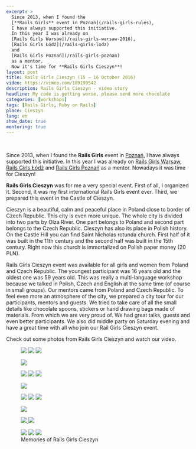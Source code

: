 ```yaml
---
excerpt: >
  Since 2013, when I found the
  [**Rails Girls** event in Poznań](/rails-girls-rules),
  I have always supported this initiative.
  In this year I was already on
  [Rails Girls Warsaw](/rails-girls-warsaw-2016),
  [Rails Girls Łódź](/rails-girls-lodz)
  and
  [Rails Girls Poznań](/rails-girls-poznan)
  as a mentor.
  Now it's time for **Rails Girls Cieszyn**!
layout: post
title: Rails Girls Cieszyn (15 – 16 October 2016)
video: https://vimeo.com/189199542
description: Rails Girls Cieszyn - video story
headline: My code is getting worse, please send more chocolate
categories: [workshops]
tags: [Rails Girls, Ruby on Rails]
place: Cieszyn
lang: en
show_date: true
mentoring: true
---
```


<br>

Since 2013, when I found the **Rails Girls** event in [Poznań]({{site.baseurl}}/rails-girls-rules "Rails Girls Poznań - Me as a participant"), I have always supported this initiative. In this year I was already on [Rails Girls Warsaw]({{site.baseurl}}/rails-girls-warsaw-2016 "Rails Girls Warsaw - video story"), [Rails Girls Łódź]({{site.baseurl}}/rails-girls-lodz "Rails Girls Łódź - video story") and [Rails Girls Poznań]({{site.baseurl}}/rails-girls-poznan "Rails Girls Poznań - video story") as a mentor. Nowadays it was time for Cieszyn!

**Rails Girls Cieszyn** was for me a very special event. First of all, I organized it. Second, it was my first international Rails Girls event ever. Third, we prepared this event in the Castle of Cieszyn.

Cieszyn is a beautiful, calm and peaceful place in Poland close to border of Czech Republic. This city is even more unique. The whole city is divided into two parts by Olza River. One part belongs to Poland and second part belongs to the Czech Republic. Cieszyn has also its place in Polish history. On the Castle Hill you can find Saint Nicholas rotunda church. First half of it was built in the 11th century and the second half was built in the 15th century. Right now this church is immortalized on Polish paper money (20 PLN).

Rails Girls Cieszyn event was available for all girls and women from Poland and Czech Republic. The youngest participant was 16 years old and the oldest one was 59 years old. This was really a multi-language workshop because we talked in Polish, Czech and English at the same time (of course in small groups). Our mentors came from Poland and Czech Republic. To feel even more an atmosphere of the city, we prepared a city tour for our participants, mentors and guests. We tried to take care of all the small details like chocolate spoons, stickers or hand drawing bags made of materials. From which we are very proud of. We had great talks, guests and even better participants. We also did middle party on Saturday evening and have a great time with all who join our Rail Girls Cieszyn event.

Check out some photos from Rails Girls Cieszyn and watch our video.

<figure class="third">
  <a href="{{ site.baseurl_root }}/images/rails-girls-cieszyn/city-tour.jpg"><img src="{{ site.baseurl_root }}/images/rails-girls-cieszyn/thumbs/city-tour.jpg"></a>
  <a href="{{ site.baseurl_root }}/images/rails-girls-cieszyn/city-tour-rotunda.jpg"><img src="{{ site.baseurl_root }}/images/rails-girls-cieszyn/thumbs/city-tour-rotunda.jpg"></a>
  <a href="{{ site.baseurl_root }}/images/rails-girls-cieszyn/city-tour-park-pokoju.jpg"><img src="{{ site.baseurl_root }}/images/rails-girls-cieszyn/thumbs/city-tour-park-pokoju.jpg"></a>
</figure>
<figure>
  <a href="{{ site.baseurl_root }}/images/rails-girls-cieszyn/registration.jpg"><img src="{{ site.baseurl_root }}/images/rails-girls-cieszyn/thumbs/registration.jpg"></a>
</figure>
<figure class="third">
  <a href="{{ site.baseurl_root }}/images/rails-girls-cieszyn/before-start.jpg"><img src="{{ site.baseurl_root }}/images/rails-girls-cieszyn/thumbs/before-start.jpg"></a>
  <a href="{{ site.baseurl_root }}/images/rails-girls-cieszyn/city-tour-uliczka-cieszynskich-kobiet.jpg"><img src="{{ site.baseurl_root }}/images/rails-girls-cieszyn/thumbs/city-tour-uliczka-cieszynskich-kobiet.jpg"></a>
  <a href="{{ site.baseurl_root }}/images/rails-girls-cieszyn/we-almost-starting.jpg"><img src="{{ site.baseurl_root }}/images/rails-girls-cieszyn/thumbs/we-almost-starting.jpg"></a>
</figure>
<figure>
  <a href="{{ site.baseurl_root }}/images/rails-girls-cieszyn/few-words-on-start.jpg"><img src="{{ site.baseurl_root }}/images/rails-girls-cieszyn/thumbs/few-words-on-start.jpg"></a>
</figure>
<figure class="third">
  <a href="{{ site.baseurl_root }}/images/rails-girls-cieszyn/chocolate-spoons.jpg"><img src="{{ site.baseurl_root }}/images/rails-girls-cieszyn/thumbs/chocolate-spoons.jpg"></a>
  <a href="{{ site.baseurl_root }}/images/rails-girls-cieszyn/rails-girls-coffee-cup.jpg"><img src="{{ site.baseurl_root }}/images/rails-girls-cieszyn/thumbs/rails-girls-coffee-cup.jpg"></a>
  <a href="{{ site.baseurl_root }}/images/rails-girls-cieszyn/stickers.jpg"><img src="{{ site.baseurl_root }}/images/rails-girls-cieszyn/thumbs/stickers.jpg"></a>
</figure>
<figure>
  <a href="{{ site.baseurl_root }}/images/rails-girls-cieszyn/sunday-hug.jpg"><img src="{{ site.baseurl_root }}/images/rails-girls-cieszyn/thumbs/sunday-hug.jpg"></a>
</figure>
<figure class="half">
  <a href="{{ site.baseurl_root }}/images/rails-girls-cieszyn/coding.jpg">
    <img src="{{ site.baseurl_root }}/images/rails-girls-cieszyn/thumbs/coding.jpg">
  </a>
  <a href="{{ site.baseurl_root }}/images/rails-girls-cieszyn/work-in-progress.jpg">
    <img src="{{ site.baseurl_root }}/images/rails-girls-cieszyn/thumbs/work-in-progress.jpg">
  </a>
</figure>
<figure class="third">
  <a href="{{ site.baseurl_root }}/images/rails-girls-cieszyn/middle-party-mentors.jpg"><img src="{{ site.baseurl_root }}/images/rails-girls-cieszyn/thumbs/middle-party-mentors.jpg"></a>
  <a href="{{ site.baseurl_root }}/images/rails-girls-cieszyn/middle-party-some-participants.jpg"><img src="{{ site.baseurl_root }}/images/rails-girls-cieszyn/thumbs/middle-party-some-participants.jpg"></a>
  <a href="{{ site.baseurl_root }}/images/rails-girls-cieszyn/middle-party-other-participants.jpg"><img src="{{ site.baseurl_root }}/images/rails-girls-cieszyn/thumbs/middle-party-other-participants.jpg"></a>
  <figcaption>Memories of Rails Girls Cieszyn</figcaption>
</figure>
